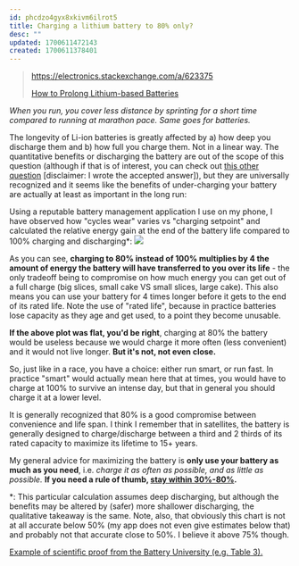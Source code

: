 ```yaml
---
id: phcdzo4gyx8xkivm6ilrot5
title: Charging a lithium battery to 80% only?
desc: ""
updated: 1700611472143
created: 1700611378401
---
```


> https://electronics.stackexchange.com/a/623375
>
> [How to Prolong Lithium-based Batteries](https://batteryuniversity.com/article/bu-808-how-to-prolong-lithium-based-batteries)

_When you run, you cover less distance by sprinting for a short time compared to running at marathon pace. Same goes for batteries._

The longevity of Li-ion batteries is greatly affected by a) how deep you discharge them and b) how full you charge them. Not in a linear way. The quantitative benefits or discharging the battery are out of the scope of this question (although if that is of interest, you can check out [this other question](https://electronics.stackexchange.com/questions/146623/how-deep-should-we-discharge-lithium-batteries-to-maximise-their-lifetime/146624#146624) \[disclaimer: I wrote the accepted answer\]), but they are universally recognized and it seems like the benefits of under-charging your battery are actually at least as important in the long run:

Using a reputable battery management application I use on my phone, I have observed how "cycles wear" varies vs "charging setpoint" and calculated the relative energy gain at the end of the battery life compared to 100% charging and discharging\*:
[![](https://i.stack.imgur.com/IHZ87.jpg)](https://i.stack.imgur.com/IHZ87.jpg)

As you can see, **charging to 80% instead of 100% multiplies by 4 the amount of energy the battery will have transferred to you over its life** - the only tradeoff being to compromise on how much energy you can get out of a full charge (big slices, small cake VS small slices, large cake). This also means you can use your battery for 4 times longer before it gets to the end of its rated life. Note the use of "rated life", because in practice batteries lose capacity as they age and get used, to a point they become unusable.

**If the above plot was flat, you'd be right**, charging at 80% the battery would be useless because we would charge it more often (less convenient) and it would not live longer. **But it's not, not even close.**

So, just like in a race, you have a choice: either run smart, or run fast. In practice "smart" would actually mean here that at times, you would have to charge at 100% to survive an intense day, but that in general you should charge it at a lower level.

It is generally recognized that 80% is a good compromise between convenience and life span. I think I remember that in satellites, the battery is generally designed to charge/discharge between a third and 2 thirds of its rated capacity to maximize its lifetime to 15+ years.

My general advice for maximizing the battery is **only use your battery as much as you need**, i.e. _charge it as often as possible, and as little as possible._ **If you need a rule of thumb, [stay within 30%-80%](https://batteryuniversity.com/article/bu-415-how-to-charge-and-when-to-charge).**

\*: This particular calculation assumes deep discharging, but although the benefits may be altered by (safer) more shallower discharging, the qualitative takeaway is the same. Note, also, that obviously this chart is not at all accurate below 50% (my app does not even give estimates below that) and probably not that accurate close to 50%. I believe it above 75% though.

[Example of scientific proof from the Battery University (e.g. Table 3).](https://batteryuniversity.com/article/bu-808-how-to-prolong-lithium-based-batteries)
